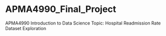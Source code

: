 # APMA4990_Final_Project
APMA4990 Introduction to Data Science
Topic: Hospital Readmission Rate Dataset Exploration
